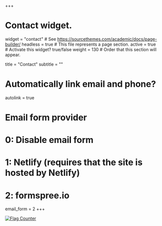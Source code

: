 +++
# Contact widget.
widget = "contact"  # See https://sourcethemes.com/academic/docs/page-builder/
headless = true  # This file represents a page section.
active = true  # Activate this widget? true/false
weight = 130  # Order that this section will appear.

title = "Contact"
subtitle = ""

# Automatically link email and phone?
autolink = true

# Email form provider
#   0: Disable email form
#   1: Netlify (requires that the site is hosted by Netlify)
#   2: formspree.io
email_form = 2
+++

<a href="https://info.flagcounter.com/hHr7"><img src="https://s05.flagcounter.com/count/hHr7/bg_FFFFFF/txt_000000/border_CCCCCC/columns_4/maxflags_16/viewers_0/labels_1/pageviews_1/flags_0/percent_0/" alt="Flag Counter" border="0"></a>
